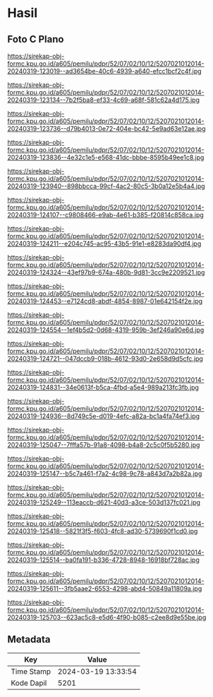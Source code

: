 # Hasil

## Foto C Plano

https://sirekap-obj-formc.kpu.go.id/a605/pemilu/pdpr/52/07/02/10/12/5207021012014-20240319-123019--ad3654be-40c6-4939-a640-efcc1bcf2c4f.jpg

https://sirekap-obj-formc.kpu.go.id/a605/pemilu/pdpr/52/07/02/10/12/5207021012014-20240319-123134--7b2f5ba8-ef33-4c69-a68f-581c62a4d175.jpg

https://sirekap-obj-formc.kpu.go.id/a605/pemilu/pdpr/52/07/02/10/12/5207021012014-20240319-123736--d79b4013-0e72-404e-bc42-5e9ad63e12ae.jpg

https://sirekap-obj-formc.kpu.go.id/a605/pemilu/pdpr/52/07/02/10/12/5207021012014-20240319-123836--4e32c1e5-e568-41dc-bbbe-8595b49ee1c8.jpg

https://sirekap-obj-formc.kpu.go.id/a605/pemilu/pdpr/52/07/02/10/12/5207021012014-20240319-123940--898bbcca-99cf-4ac2-80c5-3b0a12e5b4a4.jpg

https://sirekap-obj-formc.kpu.go.id/a605/pemilu/pdpr/52/07/02/10/12/5207021012014-20240319-124107--c9808466-e9ab-4e61-b385-f20814c858ca.jpg

https://sirekap-obj-formc.kpu.go.id/a605/pemilu/pdpr/52/07/02/10/12/5207021012014-20240319-124211--e204c745-ac95-43b5-91e1-e8283da90df4.jpg

https://sirekap-obj-formc.kpu.go.id/a605/pemilu/pdpr/52/07/02/10/12/5207021012014-20240319-124324--43ef97b9-674a-480b-9d81-3cc9e2209521.jpg

https://sirekap-obj-formc.kpu.go.id/a605/pemilu/pdpr/52/07/02/10/12/5207021012014-20240319-124453--e7124cd8-abdf-4854-8987-01e642154f2e.jpg

https://sirekap-obj-formc.kpu.go.id/a605/pemilu/pdpr/52/07/02/10/12/5207021012014-20240319-124554--1ef4b5d2-0d68-4319-959b-3ef246a90e6d.jpg

https://sirekap-obj-formc.kpu.go.id/a605/pemilu/pdpr/52/07/02/10/12/5207021012014-20240319-124721--047dccb9-018b-4612-93d0-2e658d9d5cfc.jpg

https://sirekap-obj-formc.kpu.go.id/a605/pemilu/pdpr/52/07/02/10/12/5207021012014-20240319-124831--34e0613f-b5ca-4fbd-a5e4-989a213fc3fb.jpg

https://sirekap-obj-formc.kpu.go.id/a605/pemilu/pdpr/52/07/02/10/12/5207021012014-20240319-124936--8d749c5e-d019-4efc-a82a-bc1a4fa74ef3.jpg

https://sirekap-obj-formc.kpu.go.id/a605/pemilu/pdpr/52/07/02/10/12/5207021012014-20240319-125047--7fffa57b-91a8-4098-b4a8-2c5c0f5b5280.jpg

https://sirekap-obj-formc.kpu.go.id/a605/pemilu/pdpr/52/07/02/10/12/5207021012014-20240319-125147--b5c7a461-f7a2-4c98-9c78-a843d7a2b82a.jpg

https://sirekap-obj-formc.kpu.go.id/a605/pemilu/pdpr/52/07/02/10/12/5207021012014-20240319-125249--113eaccb-d621-40d3-a3ce-503d137fc021.jpg

https://sirekap-obj-formc.kpu.go.id/a605/pemilu/pdpr/52/07/02/10/12/5207021012014-20240319-125418--5821f3f5-f603-4fc8-ad30-5739690f1cd0.jpg

https://sirekap-obj-formc.kpu.go.id/a605/pemilu/pdpr/52/07/02/10/12/5207021012014-20240319-125514--ba0fa191-b336-4728-8948-16918bf728ac.jpg

https://sirekap-obj-formc.kpu.go.id/a605/pemilu/pdpr/52/07/02/10/12/5207021012014-20240319-125611--3fb5aae2-6553-4298-abd4-50849a11809a.jpg

https://sirekap-obj-formc.kpu.go.id/a605/pemilu/pdpr/52/07/02/10/12/5207021012014-20240319-125703--623ac5c8-e5d6-4f90-b085-c2ee8d9e55be.jpg


## Metadata

| Key        | Value               |
| ---------- | ------------------- |
| Time Stamp | 2024-03-19 13:33:54 |
| Kode Dapil | 5201                |



